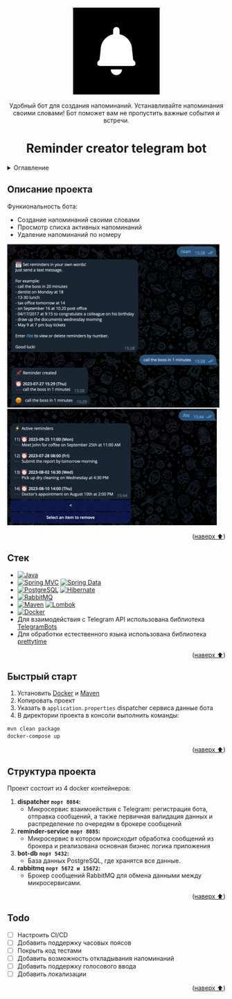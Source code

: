 <a name="readme-top"></a>

<div align="center">

<!-- PROJECT LOGO -->
  <a href="https://github.com/DaniilSergeew/reminder-creator-telegram-bot">
    <img src="files/img/bot logo.jpg" alt="Logo" width="200" height="200">
  </a>

  <p align="center">
    Удобный бот для создания напоминаний. Устанавливайте напоминания своими словами! Бот поможет вам не пропустить важные события и встречи.
  </p>

# Reminder creator telegram bot

</div>

<!-- TABLE OF CONTENTS -->
<details>
  <summary>Оглавление</summary>
  <ol>
    <li><a href="#Описание-проекта">Описание проекта</a> </li>
    <li><a href="#Стек">Стек</a></li>
    <li><a href="#Быстрый-старт">Быстрый старт</a></li>
    <li><a href="#Структура-проекта">Структура проекта</a></li>
    <li><a href="#Todo">Todo</a></li>
  </ol>
</details>

## Описание проекта

Функиональность бота:
- Создание напоминаний своими словами
- Просмотр списка активных напоминаний
- Удаление напоминаний по номеру

<img src="files/img/start.png" width="490" height="376">
<img src="files/img/list.png" width="484" height="268">

<p align="right">(<a href="#readme-top">наверх ⬆️</a>)</p>

## Стек

- [![Java][Java]][Java-url]
- [![Spring MVC][Spring MVC]][Spring MVC-url] [![Spring Data][Spring Data]][Spring Data-url]
- [![PostgreSQL][PostgreSQL]][PostgreSQL-url] [![Hibernate][Hibernate]][Hibernate-url]
- [![RabbitMQ][RabbitMQ]][RabbitMQ-url]
- [![Maven][Maven]][Maven-url] [![Lombok][Lombok]][Lombok-url]
- [![Docker][Docker]][Docker-url]
- Для взаимодействия с Telegram API использована библиотека [TelegramBots](https://github.com/rubenlagus/TelegramBots)
- Для обработки естественного языка использована библиотека [prettytime](https://github.com/ocpsoft/prettytime)

<p align="right">(<a href="#readme-top">наверх ⬆️</a>)</p>

## Быстрый старт

1. Установить  [Docker][docker-url] и [Maven][Maven-url]
2. Копировать проект
3. Указать в ```application.properties``` dispatcher сервиса данные бота
4. В директории проекта в консоли выполнить команды:
  ```sh
  mvn clean package 
  docker-compose up
  ```

<p align="right">(<a href="#readme-top">наверх ⬆️</a>)</p>

## Структура проекта

Проект состоит из 4 docker контейнеров:
1. **dispatcher `порт 8084`:**
    - Микросервис взаимоействия с Telegram: регистрация бота, отправка сообщений, а также первичная валидация данных и распределение по очередям в брокере сообщений
2. **reminder-service `порт 8085`:**
    - Микросервис в котором происходит обработка сообщений из брокера и реализована основная бизнес логика приложения
3. **bot-db `порт 5432`:**
   - База данных PostgreSQL, где хранятся все данные.
4. **rabbitmq `порт 5672 и 15672`:**
   - Брокер сообщений RabbitMQ для обмена данными между микросервисами.
<p align="right">(<a href="#readme-top">наверх ⬆️</a>)</p>

## Todo

- [ ] Настроить CI/CD
- [ ] Добавить поддержку часовых поясов
- [ ] Покрыть код тестами
- [ ] Добавить возможность откладывания напоминаний
- [ ] Добавить поддержку голосового ввода
- [ ] Добавить локализации

<p align="right">(<a href="#readme-top">наверх ⬆️</a>)</p>

<!-- MARKDOWN LINKS & IMAGES -->

[Java]: https://img.shields.io/badge/java%2017-orange?style=for-the-badge&logoColor=white
[Java-url]: https://www.java.com/ru/
[Spring MVC]: https://img.shields.io/badge/Spring%20MVC-6DB33F?style=for-the-badge&logo=spring&logoColor=white
[Spring MVC-url]: https://spring.io/projects/spring-boot
[Spring Data]: https://img.shields.io/badge/Spring%20Data-green?style=for-the-badge&logo=spring&logoColor=white
[Spring Data-url]: https://spring.io/projects/spring-data-jpa
[PostgreSQL]: https://img.shields.io/badge/Postgresql-4169E1?style=for-the-badge&logo=postgresql&logoColor=white
[PostgreSQL-url]: https://www.postgresql.org/
[Hibernate]: https://img.shields.io/badge/Hibernate-59666C?style=for-the-badge&logo=hibernate&logoColor=white
[Hibernate-url]: https://hibernate.org/
[RabbitMQ]: https://img.shields.io/badge/Rabbitmq-FF6600?style=for-the-badge&logo=rabbitmq&logoColor=white
[RabbitMQ-url]: https://www.rabbitmq.com/
[Maven]: https://img.shields.io/badge/Maven-C71A36?style=for-the-badge&logo=apachemaven&logoColor=white
[Maven-url]: https://maven.apache.org/
[Lombok]: https://img.shields.io/badge/Lombok-eb839d?style=for-the-badge&logoColor=white
[Lombok-url]: https://projectlombok.org/
[Docker]: https://img.shields.io/badge/Docker-2496ED?style=for-the-badge&logo=docker&logoColor=white
[Docker-url]: https://www.docker.com/


